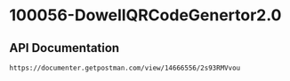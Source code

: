 # 100056-DowellQRCodeGenertor2.0

## API Documentation 
`https://documenter.getpostman.com/view/14666556/2s93RMVvou`
